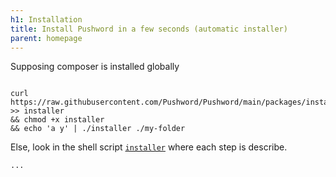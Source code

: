 ```yaml
---
h1: Installation
title: Install Pushword in a few seconds (automatic installer)
parent: homepage
---
```


Supposing composer is installed globally

```

curl https://raw.githubusercontent.com/Pushword/Pushword/main/packages/installer/src/installer >> installer
&& chmod +x installer
&& echo 'a y' | ./installer ./my-folder

```

Else, look in the shell script [`installer`](https://raw.githubusercontent.com/Pushword/Pushword/main/packages/installer/src/installer) where each step is describe.

<!-- for postcss... -->
<pre><code>...</code></pre>

